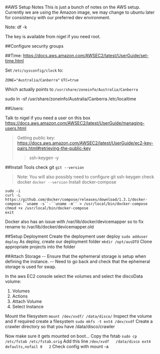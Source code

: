 #AWS Setup Notes
This is just a bunch of notes on the AWS setup.
Currently we are using the Amazon image, we may change to ubuntu later for consistency with our preferred dev environment.

Note: df -k

The key is available from nigel if you need root.

##Configure security groups

##Time:
https://docs.aws.amazon.com/AWSEC2/latest/UserGuide/set-time.html

Set `/etc/sysconfig/clock` to:

`ZONE="Australia/Canberra"`
`UTC=true`

Which actually points to `/usr/share/zoneinfo/Australia/Canberra`

sudo ln -sf /usr/share/zoneinfo/Australia/Canberra /etc/localtime

##Users:

Talk to nigel if you need a user on this box
https://docs.aws.amazon.com/AWSEC2/latest/UserGuide/managing-users.html

>Getting public key: https://docs.aws.amazon.com/AWSEC2/latest/UserGuide/ec2-key-pairs.html#retrieving-the-public-key
>>ssh-keygen -y


##Install Tools
check git `git --version`
>Note: You will also possibly need to configure git ssh-keygen
check docker `docker --version`
Install docker-compose

    sudo -i
    curl -L https://github.com/docker/compose/releases/download/1.3.1/docker-compose-``uname -s``-``uname -m`` > /usr/local/bin/docker-compose
    chmod +x /usr/local/bin/docker-compose
    exit
Docker also has an issue with /var/lib/docker/devicemapper so to fix  rename to /var/lib/docker/devicemapper.old

##Setup Deployment
Create the deployment user deploy `sudo adduser deploy`
As deploy, create our deployment folder `mkdir /opt/ausDTO`
Clone appropriate projects into the folder

##Attach Storage
-- Ensure that the ephemeral storage is setup when defining the instance.
-- Need to go back and check that the ephemeral storage is used for swap.

In the aws EC2 console select the volumes and select the discoData volume:
1. Volumes
2. Actions
3. Attach Volume
4. Select Instance

Mount the filesystem `mount /dev/xvdf/ /data/disco/`
Inspect the volume and if required create a filesystem `sudo mkfs -t ext4 /dev/xvdf`
Create a crawler directory so that you have /data/disco/crawler

Now make sure it gets mounted on boot...
Copy the fstab `sudo cp /etc/fstab /etc/fstab.orig`
Add this line `/dev/xvdf   /data/disco ext4    defaults,nofail 0   2`
Check config with mount -a
